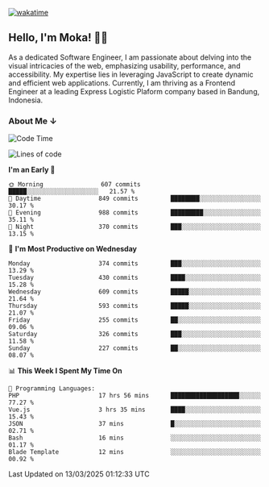 [![wakatime](https://wakatime.com/badge/user/af9abd23-dba3-4dbe-973c-b045a9417a55.svg?style=social)](https://wakatime.com/@af9abd23-dba3-4dbe-973c-b045a9417a55)
## Hello, I'm Moka! 👋🏼


As a dedicated Software Engineer, I am passionate about delving into the visual intricacies of the web, emphasizing usability, performance, and accessibility. My expertise lies in leveraging JavaScript to create dynamic and efficient web applications. Currently, I am thriving as a Frontend Engineer at a leading Express Logistic Plaform company based in Bandung, Indonesia.

### About Me ↓

<!--START_SECTION:waka-->
![Code Time](http://img.shields.io/badge/Code%20Time-11%2C781%20hrs%2019%20mins-blue)

![Lines of code](https://img.shields.io/badge/From%20Hello%20World%20I%27ve%20Written-4.2%20million%20lines%20of%20code-blue)

**I'm an Early 🐤** 

```text
🌞 Morning                607 commits         █████░░░░░░░░░░░░░░░░░░░░   21.57 % 
🌆 Daytime                849 commits         ████████░░░░░░░░░░░░░░░░░   30.17 % 
🌃 Evening                988 commits         █████████░░░░░░░░░░░░░░░░   35.11 % 
🌙 Night                  370 commits         ███░░░░░░░░░░░░░░░░░░░░░░   13.15 % 
```
📅 **I'm Most Productive on Wednesday** 

```text
Monday                   374 commits         ███░░░░░░░░░░░░░░░░░░░░░░   13.29 % 
Tuesday                  430 commits         ████░░░░░░░░░░░░░░░░░░░░░   15.28 % 
Wednesday                609 commits         █████░░░░░░░░░░░░░░░░░░░░   21.64 % 
Thursday                 593 commits         █████░░░░░░░░░░░░░░░░░░░░   21.07 % 
Friday                   255 commits         ██░░░░░░░░░░░░░░░░░░░░░░░   09.06 % 
Saturday                 326 commits         ███░░░░░░░░░░░░░░░░░░░░░░   11.58 % 
Sunday                   227 commits         ██░░░░░░░░░░░░░░░░░░░░░░░   08.07 % 
```


📊 **This Week I Spent My Time On** 

```text
💬 Programming Languages: 
PHP                      17 hrs 56 mins      ███████████████████░░░░░░   77.27 % 
Vue.js                   3 hrs 35 mins       ████░░░░░░░░░░░░░░░░░░░░░   15.43 % 
JSON                     37 mins             █░░░░░░░░░░░░░░░░░░░░░░░░   02.71 % 
Bash                     16 mins             ░░░░░░░░░░░░░░░░░░░░░░░░░   01.17 % 
Blade Template           12 mins             ░░░░░░░░░░░░░░░░░░░░░░░░░   00.92 % 
```


 Last Updated on 13/03/2025 01:12:33 UTC
<!--END_SECTION:waka-->
